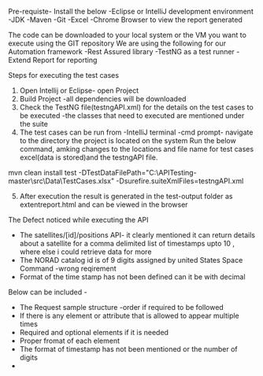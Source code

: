 Pre-requiste- Install the below
 -Eclipse or IntelliJ development environment
 -JDK 
 -Maven 
 -Git
 -Excel
 -Chrome Browser to view the report generated

The code can be downloaded to your local system or the VM you want to execute using the GIT repository
We are using the following for our Automation framework
-Rest Assured library
-TestNG as a test runner
-Extend Report for reporting

Steps for executing the test cases

1. Open Intellij or Eclipse- open Project
2. Build Project -all dependencies will be downloaded
3. Check the TestNG file(testngAPI.xml) for the details on the test cases to be executed -the classes that need to executed are            mentioned under the suite
4. The test cases can be run from 
    -IntelliJ terminal 
    -cmd prompt- navigate to the directory the project is located on the system
   Run the below command, amking changes to the locations and file name for test cases excel(data is stored)and the testngAPI file.
    
  mvn clean install test  -DTestDataFilePath="C:\APITesting-master\src\Data\TestCases.xlsx" -Dsurefire.suiteXmlFiles=testngAPI.xml

5. After execution the result is generated in the test-output folder as extentreport.html and can be viewed in the browser



The Defect noticed while executing the API 
 - The satellites/[id]/positions API- it clearly mentioned it can return details about a satellite for a comma delimited list of           timestamps upto 10 , where else i could retrieve data for more 
 - The NORAD catalog id is of 9 digits assigned by united States Space Command -wrong reqirement
 - Format of the time stamp has not been defined can it be with decimal


Below can be included -
- The Request sample structure -order if required to be followed 
- If there is any element or attribute that  is allowed to appear multiple times
- Required and optional elements if it is needed
- Proper fromat of each element
- The format of timestamp has not been mentioned or the number of digits
- 




    
